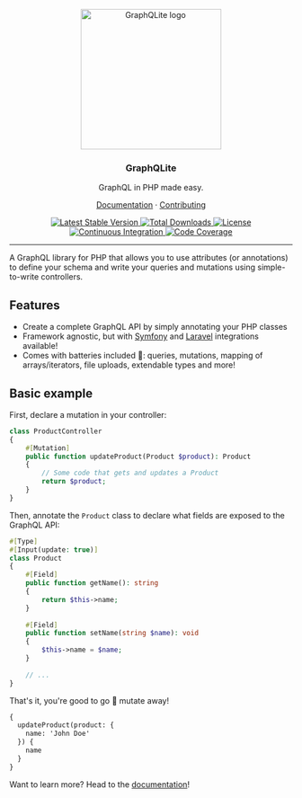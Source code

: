 
<p align="center">
    <img src="https://graphqlite.thecodingmachine.io/img/logo.svg" alt="GraphQLite logo" width="250" height="250" />
</p>
<h3 align="center">GraphQLite</h3>
<p align="center">GraphQL in PHP made easy.</p>
<p align="center"><a href="https://graphqlite.thecodingmachine.io">Documentation</a> &#183; <a href="/.github/CONTRIBUTING.md">Contributing</a></p>

<p align="center">
    <a href="https://packagist.org/packages/thecodingmachine/graphqlite" title="Latest Stable Version">
        <img src="https://poser.pugx.org/thecodingmachine/graphqlite/v/stable" alt="Latest Stable Version" />
    </a>
    <a href="https://packagist.org/packages/thecodingmachine/graphqlite" title="Total Downloads">
        <img src="https://poser.pugx.org/thecodingmachine/graphqlite/downloads" alt="Total Downloads" />
    </a>
    <a href="https://packagist.org/packages/thecodingmachine/graphqlite" title="License">
        <img src="https://poser.pugx.org/thecodingmachine/graphqlite/license" alt="License" />
    </a>
    <a href="https://github.com/thecodingmachine/graphqlite/actions" title="Continuous Integration">
        <img src="https://github.com/thecodingmachine/graphqlite/workflows/Continuous%20Integration/badge.svg" alt="Continuous Integration" />
    </a>
    <a href="https://codecov.io/gh/thecodingmachine/graphqlite" title="Code Coverage">
        <img src="https://codecov.io/gh/thecodingmachine/graphqlite/branch/master/graph/badge.svg" alt="Code Coverage" />
    </a>
</p>

---

A GraphQL library for PHP that allows you to use attributes (or annotations) to define your schema and write your queries and mutations using simple-to-write controllers.

## Features

* Create a complete GraphQL API by simply annotating your PHP classes
* Framework agnostic, but with [Symfony](https://github.com/thecodingmachine/graphqlite-bundle) and [Laravel](https://github.com/thecodingmachine/graphqlite-laravel) integrations available!
* Comes with batteries included :battery:: queries, mutations, mapping of arrays/iterators, file uploads, extendable types and more!

## Basic example

First, declare a mutation in your controller:

```php
class ProductController
{
    #[Mutation]
    public function updateProduct(Product $product): Product
    {
        // Some code that gets and updates a Product
        return $product;
    }
}
```

Then, annotate the `Product` class to declare what fields are exposed to the GraphQL API:

```php
#[Type]
#[Input(update: true)]
class Product
{
    #[Field]
    public function getName(): string
    {
        return $this->name;
    }
    
    #[Field]
    public function setName(string $name): void
    {
        $this->name = $name;
    }
    
    // ...
}
```

That's it, you're good to go :tada: mutate away!

```graphql
{
  updateProduct(product: {
    name: 'John Doe'
  }) {
    name
  }
}
```

Want to learn more? Head to the [documentation](https://graphqlite.thecodingmachine.io/)!
